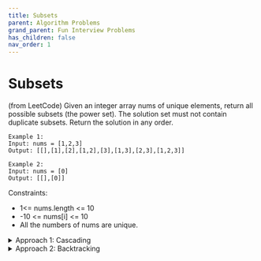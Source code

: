 ```yaml
---
title: Subsets
parent: Algorithm Problems
grand_parent: Fun Interview Problems
has_children: false
nav_order: 1
---
```


# Subsets
(from LeetCode)
Given an integer array nums of unique elements, return all possible subsets (the power set). 
The solution set must not contain duplicate subsets. Return the solution in any order.

```
Example 1:
Input: nums = [1,2,3]
Output: [[],[1],[2],[1,2],[3],[1,3],[2,3],[1,2,3]]
```
```
Example 2:
Input: nums = [0]
Output: [[],[0]]
```

Constraints:
  - 1<= nums.length <= 10
  - -10 <= nums[i] <= 10
  - All the numbers of nums are unique.



<details>
  <summary>
    Approach 1: Cascading
  </summary>
  
A straightforward way to think of this question is that we can start from an empty subset in the output list. At each step, we take a new integer into consideration and generate new subsets from the existing ones.

`For the list [1, 2, 3], we start from {[]} → {[], [1]} → {[], [1], [2], [1, 2]} → etc.`


```
  Time complexity : O(N*2^N) to generate all subsets and then copy them into an output list.
  Space complexity : O(N*2^N) This is exactly the number of solutions for subsets multiplied by the number N of elements to keep for each subset.
  For a given number, it could be present or absent (i.e. binary choice) in a subset solution. As a result, for N numbers, we would have in total 2^N choices (solutions).
```

</details>


<details>
  <summary>
    Approach 2: Backtracking
  </summary>
  
```
  Note: Backtracking is an algorithm for finding all solutions by exploring all potential candidates. If the solution candidate turns out to be not a solution (or at least not the last one), the backtracking algorithm discards it by making some changes on the previous step, i.e. backtracks and then tries again.
```
We can loop over the length of combination, rather than the candidate numbers, and generate all combinations for a given length with the help of backtracking technique.
  We define a backtrack function named `backtrack(first, curr)` which takes the index of the first element to add and a current combination as arguments.
  If the current combination is done, we add the combination to the final output.
  Otherwise, we iterate over the indexes `i` from `first` to the length of the entire sequence `n`.
  Add integer `nums[i]` into the current combination `curr`.
  Proceed to add more integers into the combination : `backtrack(i + 1, curr)`.
  Backtrack by removing `nums[i]` from `curr`.


  Code with Python:
```python
  def subsets(self, nums: List[int]) -> List[List[int]]:
        def backtrack(first = 0, curr = []):
            # if the combination is done
            if len(curr) == k:  
                output.append(curr[:])
                return
            for i in range(first, n):
                # add nums[i] into the current combination
                curr.append(nums[i])
                # use next integers to complete the combination
                backtrack(i + 1, curr)
                # backtrack
                curr.pop()
        
        output = []
        n = len(nums)
        for k in range(n + 1):
            backtrack()
        return output
  ```
  ```
  Time complexity:  O(N * 2 ^ N) to generate all subsets and then copy them into an output list.
  Space complexity: O(N). We are using O(N) space to maintain curr, and are modifying curr in-place with backtracking. Note that for space complexity analysis, we do not count space that is only used for the purpose of returning output, so the output array is ignored.
  ```
